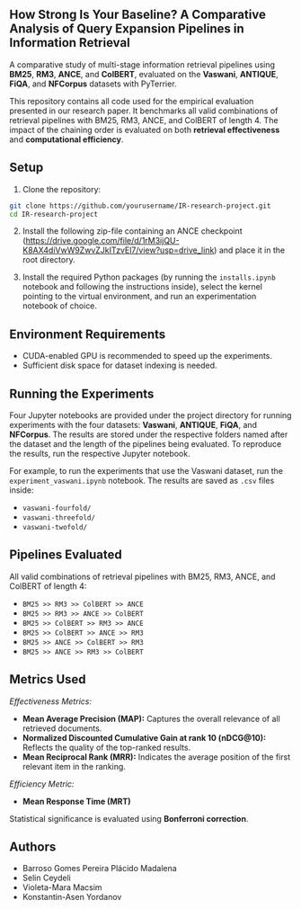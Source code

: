 ## How Strong Is Your Baseline? A Comparative Analysis of Query Expansion Pipelines in Information Retrieval

A comparative study of multi-stage information retrieval pipelines using **BM25**, **RM3**, **ANCE**, and **ColBERT**, evaluated on the **Vaswani**, **ANTIQUE**, **FiQA**, and **NFCorpus** datasets with PyTerrier.

This repository contains all code used for the empirical evaluation presented in our research paper. It benchmarks all valid combinations of retrieval pipelines with BM25, RM3, ANCE, and ColBERT of length 4. The impact of the chaining order is evaluated on both **retrieval effectiveness** and **computational efficiency**.

## Setup

1. Clone the repository:

```bash
git clone https://github.com/yourusername/IR-research-project.git
cd IR-research-project
```

2. Install the following zip-file containing an ANCE checkpoint (https://drive.google.com/file/d/1rM3ijQU-K8AX4diVwW9ZwvZJkITzvEl7/view?usp=drive_link) and place it in the root directory.

3. Install the required Python packages (by running the `installs.ipynb` notebook and following the instructions inside), select the kernel pointing to the virtual environment, and run an experimentation notebook of choice.

## Environment Requirements

- CUDA-enabled GPU is recommended to speed up the experiments.
- Sufficient disk space for dataset indexing is needed.

## Running the Experiments

Four Jupyter notebooks are provided under the project directory for running experiments with the four datasets: **Vaswani**, **ANTIQUE**, **FiQA**, and **NFCorpus**. The results are stored under the respective folders named after the dataset and the length of the pipelines being evaluated. To reproduce the results, run the respective Jupyter notebook.

For example, to run the experiments that use the Vaswani dataset, run the `experiment_vaswani.ipynb` notebook. The results are saved as `.csv` files inside:

- `vaswani-fourfold/`
- `vaswani-threefold/`
- `vaswani-twofold/`

## Pipelines Evaluated

All valid combinations of retrieval pipelines with BM25, RM3, ANCE, and ColBERT of length 4:

- `BM25 >> RM3 >> ColBERT >> ANCE`
- `BM25 >> RM3 >> ANCE >> ColBERT`
- `BM25 >> ColBERT >> RM3 >> ANCE`
- `BM25 >> ColBERT >> ANCE >> RM3`
- `BM25 >> ANCE >> ColBERT >> RM3`
- `BM25 >> ANCE >> RM3 >> ColBERT`

## Metrics Used

_Effectiveness Metrics:_

- **Mean Average Precision (MAP):** Captures the overall relevance of all retrieved documents.
- **Normalized Discounted Cumulative Gain at rank 10 (nDCG@10):** Reflects the quality of the top-ranked results.
- **Mean Reciprocal Rank (MRR):** Indicates the average position of the first relevant item in the ranking.

_Efficiency Metric:_

- **Mean Response Time (MRT)**

Statistical significance is evaluated using **Bonferroni correction**.

## Authors

- Barroso Gomes Pereira Plácido Madalena
- Selin Ceydeli
- Violeta-Mara Macsim
- Konstantin-Asen Yordanov
